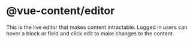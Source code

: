 # @vue-content/editor

This is the live editor that makes content intractable. Logged in users can hover a block or field and click edit to make changes to the content.